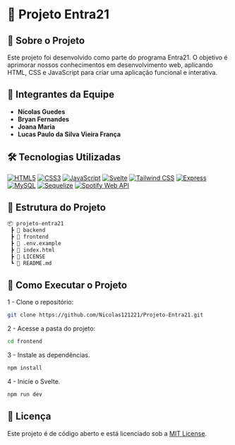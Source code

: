 # 🚀 Projeto Entra21

## 📌 Sobre o Projeto

Este projeto foi desenvolvido como parte do programa Entra21. O objetivo é aprimorar nossos conhecimentos em desenvolvimento web, aplicando HTML, CSS e JavaScript para criar uma aplicação funcional e interativa.

## 👥 Integrantes da Equipe

- **Nícolas Guedes**
- **Bryan Fernandes**
- **Joana Maria**
- **Lucas Paulo da Silva Vieira França**

## 🛠️ Tecnologias Utilizadas

[![HTML5](https://img.shields.io/badge/HTML5-E34F26?style=for-the-badge&logo=html5&logoColor=white)](https://developer.mozilla.org/docs/Web/HTML)
[![CSS3](https://img.shields.io/badge/CSS3-1572B6?style=for-the-badge&logo=css3&logoColor=white)](https://developer.mozilla.org/docs/Web/CSS)
[![JavaScript](https://img.shields.io/badge/JavaScript-F7DF1E?style=for-the-badge&logo=javascript&logoColor=black)](https://developer.mozilla.org/docs/Web/JavaScript)
[![Svelte](https://img.shields.io/badge/Svelte-FF3E00?style=for-the-badge&logo=svelte&logoColor=white)](https://svelte.dev)
[![Tailwind CSS](https://img.shields.io/badge/Tailwind_CSS-06B6D4?style=for-the-badge&logo=tailwindcss&logoColor=white)](https://tailwindcss.com)
[![Express](https://img.shields.io/badge/Express-000000?style=for-the-badge&logo=express&logoColor=white)](https://expressjs.com)
[![MySQL](https://img.shields.io/badge/MySQL-4479A1?style=for-the-badge&logo=mysql&logoColor=white)](https://www.mysql.com)
[![Sequelize](https://img.shields.io/badge/Sequelize-52B0E7?style=for-the-badge&logo=sequelize&logoColor=white)](https://sequelize.org)
[![Spotify Web API](https://img.shields.io/badge/Spotify_API-1DB954?style=for-the-badge&logo=spotify&logoColor=white)](https://developer.spotify.com/documentation/web-api)

## 📂 Estrutura do Projeto

```txt
📦 projeto-entra21
 ┣ 📂 backend                                  
 ┣ 📂 frontend                   
 ┣ 📜 .env.example                   
 ┣ 📜 index.html              
 ┣ 📜 LICENSE                                     
 ┗ 📜 README.md               
```

## 📌 Como Executar o Projeto

1 - Clone o repositório:

```bash
git clone https://github.com/Nicolas121221/Projeto-Entra21.git
```

2 - Acesse a pasta do projeto:

```bash
cd frontend
```

3 - Instale as dependências.

```bash
npm install
```

4 - Inicíe o Svelte.

```bash
npm run dev
```

## 📜 Licença

Este projeto é de código aberto e está licenciado sob a [MIT License](LICENSE).
